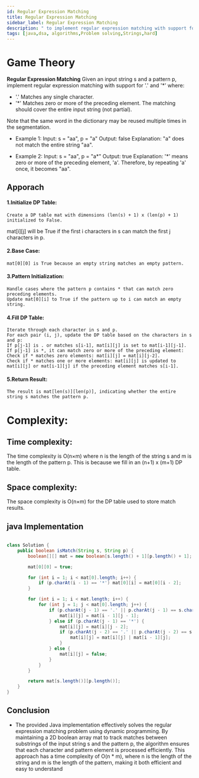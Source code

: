 ```yaml
---
id: Regular Expression Matching
title: Regular Expression Matching
sidebar_label: Regular Expression Matching  
description: " to implement regular expression matching with support for '.' and '*'."
tags: [java,dsa, algorithms,Problem solving,Strings,hard]
---
```


# Game Theory

**Regular Expression Matching** 
Given an input string s and a pattern p, implement regular expression matching with support for '.' and '*' where:

- '.' Matches any single character.​​​​
- '*' Matches zero or more of the preceding element.
The matching should cover the entire input string (not partial).

Note that the same word in the dictionary may be reused multiple times in the segmentation.
- Example 1:
Input: s = "aa", p = "a"
Output: false
Explanation: "a" does not match the entire string "aa".

- Example 2:
Input: s = "aa", p = "a*"
Output: true
Explanation: '*' means zero or more of the preceding element, 'a'. Therefore, by repeating 'a' once, it becomes "aa".

## Apporach
#### 1.Initialize DP Table:
    Create a DP table mat with dimensions (len(s) + 1) x (len(p) + 1) initialized to False.
mat[i][j] will be True if the first i characters in s can match the first j characters in p.

#### 2.Base Case:

    mat[0][0] is True because an empty string matches an empty pattern.

#### 3.Pattern Initialization:

    Handle cases where the pattern p contains * that can match zero preceding elements.
    Update mat[0][i] to True if the pattern up to i can match an empty string.

#### 4.Fill DP Table:

    Iterate through each character in s and p.
    For each pair (i, j), update the DP table based on the characters in s and p:
    If p[j-1] is . or matches s[i-1], mat[i][j] is set to mat[i-1][j-1].
    If p[j-1] is *, it can match zero or more of the preceding element:
    Check if * matches zero elements: mat[i][j] = mat[i][j-2].
    Check if * matches one or more elements: mat[i][j] is updated to mat[i][j] or mat[i-1][j] if the preceding element matches s[i-1].

#### 5.Return Result:

    The result is mat[len(s)][len(p)], indicating whether the entire string s matches the pattern p.
  
# Complexity:

## Time complexity:
The time complexity is O(n×m) where n is the length of the string s and m is the length of the pattern p. This is because we fill in an (n+1) x (m+1) DP table.

## Space complexity:
The space complexity is O(n×m) for the DP table used to store match results.
## java Implementation 

```java

class Solution {
    public boolean isMatch(String s, String p) {
        boolean[][] mat = new boolean[s.length() + 1][p.length() + 1];

        mat[0][0] = true;

        for (int i = 1; i < mat[0].length; i++) {
            if (p.charAt(i - 1) == '*') mat[0][i] = mat[0][i - 2];
        }

        for (int i = 1; i < mat.length; i++) {
            for (int j = 1; j < mat[0].length; j++) {
                if (p.charAt(j - 1) == '.' || p.charAt(j - 1) == s.charAt(i - 1)) {
                    mat[i][j] = mat[i - 1][j - 1];
                } else if (p.charAt(j - 1) == '*') {
                    mat[i][j] = mat[i][j - 2];
                    if (p.charAt(j - 2) == '.' || p.charAt(j - 2) == s.charAt(i - 1)) {
                        mat[i][j] = mat[i][j] | mat[i - 1][j];
                    }
                } else {
                    mat[i][j] = false;
                }
            }
        }

        return mat[s.length()][p.length()];
    }
}

```



## Conclusion 
- The provided Java implementation effectively solves the regular expression matching problem using dynamic programming. By maintaining a 2D boolean array mat to track matches between substrings of the input string s and the pattern p, the algorithm ensures that each character and pattern element is processed efficiently. This approach has a time complexity of O(n * m), where n is the length of the string and m is the length of the pattern, making it both efficient and easy to understand